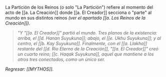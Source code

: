 La Partición de los Reinos (o solo "La Partición") refiere al momento del acto de [[a. La Creación]] donde [[a. El Creador]] secciona o "parte" al mundo en sus distintos reinos _(ver el apartado [[a. Los Reinos de la Creación]])_.

> *"Y "[[a. El Creador]]" partió el mundo. Tres planos de la existencia: arriba, el [[d. Hanan Suyukuna]]; abajo, el [[e. Ukhu Suyukuna]]; y al centro, el [[b. Kay Suyukuna]]. Finalmente, con el [[a. Llakha]] restante del [[d. Río Eterno de la Creación]], "[[a. El Creador]]" creó un cuarto reino; [[c. Haqak Suyukuna]], aquel que mantiene a los otros tres conectados, como un único ser.*

_Regresar: [[MYTHOS]]._